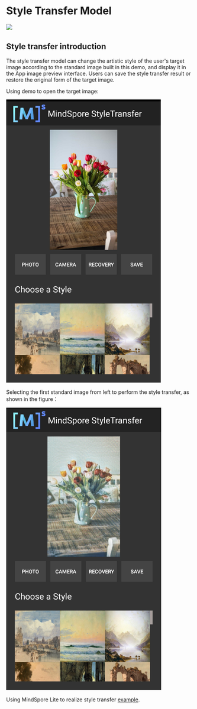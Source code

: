 # Style Transfer Model

<a href="https://gitee.com/mindspore/docs/blob/r1.7/docs/lite/docs/source_en/style_transfer_lite.md" target="_blank"><img src="https://mindspore-website.obs.cn-north-4.myhuaweicloud.com/website-images/r1.7/resource/_static/logo_source_en.png"></a>

## Style transfer introduction

The style transfer model can change the artistic style of the user's target image according to the standard image built in this demo, and display it in the App image preview interface. Users can save the style transfer result or restore the original form of the target image.

Using demo to open the target image:

![image_before_transfer](images/before_transfer.png)

Selecting the first standard image from left to perform the style transfer, as shown in the figure：

![image_after_transfer](images/after_transfer.png)

Using MindSpore Lite to realize style transfer [example](https://gitee.com/mindspore/models/tree/master/official/lite/style_transfer).
